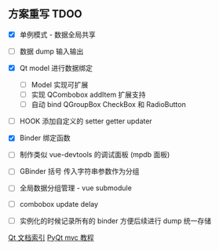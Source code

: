 ## 方案重写 TDOO

- [x] 单例模式 - 数据全局共享
- [ ] 数据 dump 输入输出
- [x] Qt model 进行数据绑定
    - [ ] Model 实现可扩展
    - [ ] 实现 QCombobox addItem 扩展支持
    - [ ] 自动 bind QGroupBox CheckBox 和 RadioButton
- [ ] HOOK 添加自定义的 setter getter updater
- [x] Binder 绑定函数
- [ ] 制作类似 vue-devtools 的调试面板 (mpdb 面板)
- [ ] GBinder 括号 传入字符串参数作为分组
- [ ] 全局数据分组管理 - vue submodule

- [ ] combobox update delay
- [ ] 实例化的时候记录所有的 binder 方便后续进行 dump 统一存储


[Qt 文档索引](https://github.com/FXTD-ODYSSEY/MayaScript/blob/master/_QtDemo/_QtDoc/overviews.md)
[PyQt mvc 教程](https://www.youtube.com/watch?v=2sRoLN337cs&list=PL8B63F2091D787896&index=2)

